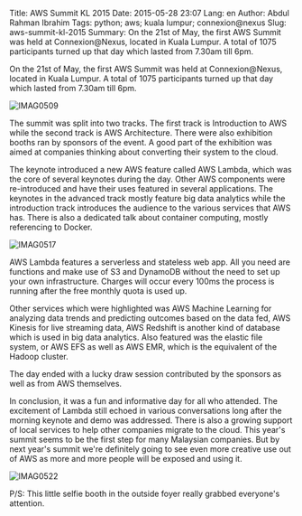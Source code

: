 Title: AWS Summit KL 2015
Date: 2015-05-28 23:07
Lang: en
Author: Abdul Rahman Ibrahim
Tags: python; aws; kuala lumpur; connexion@nexus
Slug: aws-summit-kl-2015
Summary: On the 21st of May, the first AWS Summit was held at Connexion@Nexus, located in Kuala Lumpur. A total of 1075 participants turned up that day which lasted from 7.30am till 6pm.

On the 21st of May, the first AWS Summit was held at Connexion@Nexus,
located in Kuala Lumpur. A total of 1075 participants turned up that day
which lasted from 7.30am till 6pm.

![IMAG0509]({filename}/images/5c468-6a0153916e707f970b01b8d11b4dc4970c-pi.jpg)

The summit was split into two tracks. The first track is Introduction to
AWS while the second track is AWS Architecture. There were also
exhibition booths ran by sponsors of the event. A good part of the
exhibition was aimed at companies thinking about converting their system
to the cloud.

The keynote introduced a new AWS feature called AWS Lambda, which was
the core of several keynotes during the day. Other AWS components were
re-introduced and have their uses featured in several applications. The
keynotes in the advanced track mostly feature big data analytics while
the introduction track introduces the audience to the various services
that AWS has. There is also a dedicated talk about container computing,
mostly referencing to Docker.

![IMAG0517]({filename}/images/12fb2-6a0153916e707f970b01bb0835babb970d-pi.jpg)

AWS Lambda features a serverless and stateless web app. All you need are
functions and make use of S3 and DynamoDB without the need to set up
your own infrastructure. Charges will occur every 100ms the process is
running after the free monthly quota is used up.

Other services which were highlighted was AWS Machine Learning for
analyzing data trends and predicting outcomes based on the data fed, AWS
Kinesis for live streaming data, AWS Redshift is another kind of
database which is used in big data analytics. Also featured was the
elastic file system, or AWS EFS as well as AWS EMR, which is the
equivalent of the Hadoop cluster.

The day ended with a lucky draw session contributed by the sponsors as
well as from AWS themselves.

In conclusion, it was a fun and informative day for all who attended.
The excitement of Lambda still echoed in various conversations long
after the morning keynote and demo was addressed. There is also a
growing support of local services to help other companies migrate to the
cloud. This year's summit seems to be the first step for many Malaysian
companies. But by next year's summit we're definitely going to see even
more creative use out of AWS as more and more people will be exposed and
using it.

![IMAG0522]({filename}/images/6ebd8-6a0153916e707f970b01b8d11b4f16970c-pi.jpg)

P/S: This little selfie booth in the outside foyer really grabbed
everyone's attention.
